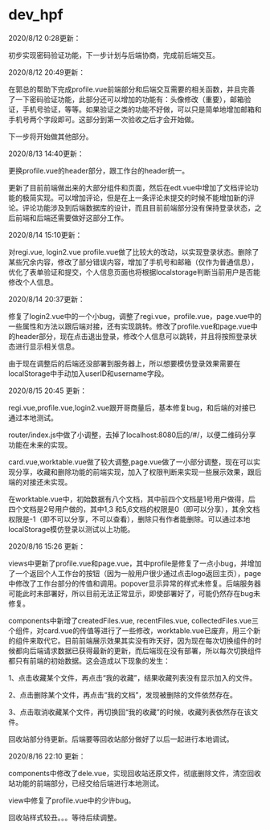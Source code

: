 # dev_hpf
2020/8/12 0:28更新：

初步实现密码验证功能，下一步计划与后端协商，完成前后端交互。

2020/8/12 20:49更新：

在郭总的帮助下完成profile.vue前端部分和后端交互需要的相关函数，并且完善了一下密码验证功能，此部分还可以增加的功能有：头像修改（重要），邮箱验证，手机号验证，等等。如果验证之类的功能不好做，可以只是简单地增加邮箱和手机号两个字段即可。这部分到第一次验收之后才会开始做。

下一步将开始做其他部分。

2020/8/13 14:40更新：

更换profile.vue的header部分，跟工作台的header统一。

更新了目前前端做出来的大部分组件和页面，然后在edt.vue中增加了文档评论功能的极简实现。可以增加评论，但是在上一条评论未提交的时候不能增加新的评论。评论功能涉及到后端数据库的设计，而且目前前端部分没有保持登录状态，之后前端和后端还需要做好这部分工作。

2020/8/14 15:10更新：

对regi.vue, login2.vue profile.vue做了比较大的改动，以实现登录状态。删除了某些冗余内容，修改了部分错误内容，增加了手机号和邮箱（仅作为普通信息），优化了表单验证和提交，个人信息页面也将根据localstorage判断当前用户是否能修改个人信息。

2020/8/14 20:37更新：

修复了login2.vue中的一个小bug，调整了regi.vue，profile.vue，page.vue中的一些属性和方法以跟后端对接，还有实现跳转。修改了profile.vue和page.vue中的header部分，现在点击退出登录，修改个人信息可以跳转，并且将按照登录状态进行显示相关信息。

由于现在调整后的后端还没部署到服务器上，所以想要模仿登录效果需要在localStorage中手动加入userID和username字段。

2020/8/15 20:45 更新：

regi.vue,profile.vue,login2.vue跟开哥商量后，基本修复bug，和后端的对接已通过本地测试。

router/index.js中做了小调整，去掉了localhost:8080后的/#/，以便二维码分享功能在未来的实现。

card.vue,worktable.vue做了较大调整,page.vue做了一小部分调整，现在可以实现分享，收藏和删除功能的前端实现，加入了权限判断来实现一些展示效果，跟后端的对接还未实现。

在worktable.vue中，初始数据有八个文档，其中前四个文档是1号用户做得，后四个文档是2号用户做的，其中1,3 和5,6文档的权限是0（即可以分享），其余文档权限是-1（即不可以分享，不可以查看），删除只有作者能删除。可以通过本地localStorage模仿登录以测试以上功能。

2020/8/16 15:26 更新：

views中更新了profile.vue和page.vue，其中profile是修复了一点小bug，并增加了一个返回个人工作台的按钮（因为一般用户很少通过点击logo返回主页），page中修改了工作台部分的传值和调用。popover显示异常的样式未修复。后端服务器可能此时未部署好，所以目前无法正常显示，即使部署好了，可能仍然存在bug未修复。

components中新增了createdFiles.vue, recentFiles.vue, collectedFiles.vue三个组件，对card.vue的传值等进行了一些修改，worktable.vue已废弃，用三个新的组件来取代它。目前前端展示效果其实没有昨天好，因为现在每次切换组件的时候都向后端请求数据已获得最新的更新，而后端现在没有部署，所以每次切换组件都只有前端的初始数据。这会造成以下现象的发生：

1、点击收藏某个文件，再点击“我的收藏”，结果收藏列表没有显示加入的文件。

2、点击删除某个文件，再点击“我的文档”，发现被删除的文件依然存在。

3、点击取消收藏某个文件，再切换回“我的收藏”的时候，收藏列表依然存在该文件。

回收站部分待更新。后端要等回收站部分做好了以后一起进行本地调试。

2020/8/16 22:10 更新：

components中修改了dele.vue，实现回收站还原文件，彻底删除文件，清空回收站功能的前端部分，已经交给后端进行本地测试。

view中修复了profile.vue中的少许bug。

回收站样式较丑。。。等待后续调整。